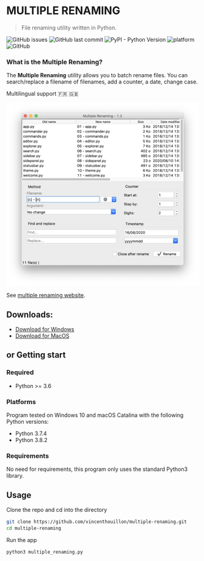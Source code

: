 # MULTIPLE RENAMING

> File renaming utility written in Python.

![GitHub issues](https://img.shields.io/github/issues/vincenthouillon/multiple-renaming)
![GitHub last commit](https://img.shields.io/github/last-commit/vincenthouillon/multiple-renaming)
![PyPI - Python Version](https://img.shields.io/pypi/pyversions/django)
![platform](https://img.shields.io/badge/platforms-Windows%2C%20macOS-blue)
![GitHub](https://img.shields.io/github/license/vincenthouillon/multiple-renaming)


### What is the Multiple Renaming?

The **Multiple Renaming** utility allows you to batch rename files. You can search/replace a 
filename of filenames, add a counter, a date, change case.

Multilingual support :fr: :gb:

![Screenshot](assets/screenshot.png)

See [multiple renaming website](https://vincenthouillon.github.io/multiple-renaming/).

## Downloads:

- [Download for Windows](https://github.com/vincenthouillon/multiple-renaming/releases/download/V1.2/Multiple.Renaming-1.2-amd64.msi)
- [Download for MacOS](https://github.com/vincenthouillon/multiple-renaming/releases/download/V1.2/Multiple.Renaming-1.2-macOS.zip)

## or Getting start

### Required

- Python >= 3.6

### Platforms

Program tested on Windows 10 and macOS Catalina with the following Python versions:

- Python 3.7.4
- Python 3.8.2

### Requirements

No need for requirements, this program only uses the standard Python3 library.

## Usage

Clone the repo and cd into the directory

```bash
git clone https://github.com/vincenthouillon/multiple-renaming.git
cd multiple-renaming
```

Run the app

```bash
python3 multiple_renaming.py
```
